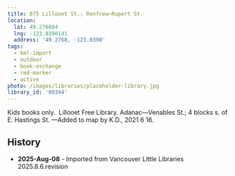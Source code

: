 ```yaml
---
title: 875 Lillooet St.; Renfrew—Rupert St.
location:
  lat: 49.276804
  lng: -123.0390141
  address: '49.2768, -123.0390'
tags:
  - kml-import
  - outdoor
  - book-exchange
  - red-marker
  - active
photo: /images/libraries/placeholder-library.jpg
library_id: '00344'
---
```

Kids books only.  Lillooet Free Library.
Adanac—Venables St.; 
4 blocks s. of E. Hastings St.
—Added to map by K.D., 2021 6 16.

## History
- **2025-Aug-08** - Imported from Vancouver Little Libraries 2025.8.6.revision
